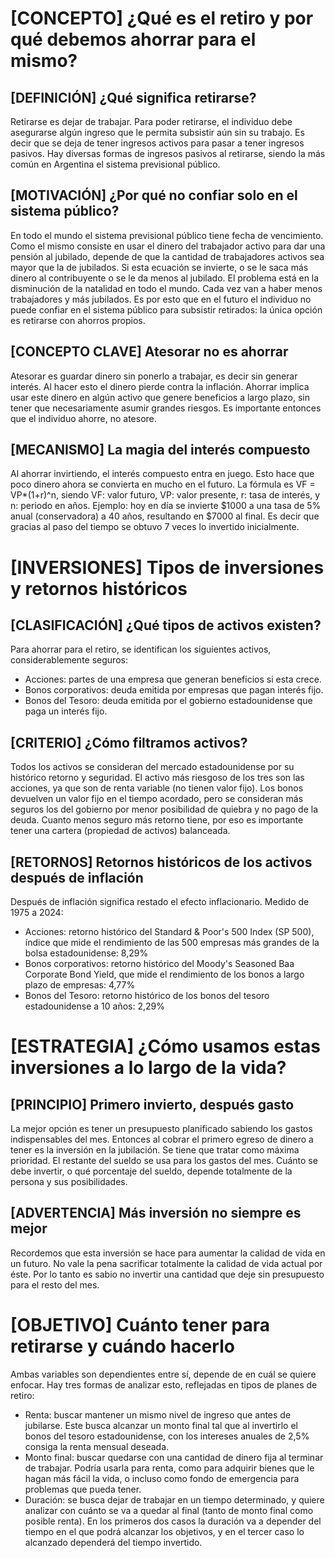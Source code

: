 # \[CONCEPTO\] ¿Qué es el retiro y por qué debemos ahorrar para el mismo?

## \[DEFINICIÓN\] ¿Qué significa retirarse?

Retirarse es dejar de trabajar. Para poder retirarse, el individuo debe asegurarse algún ingreso que le permita subsistir aún sin su trabajo. Es decir que se deja de tener ingresos activos para pasar a tener ingresos pasivos. Hay diversas formas de ingresos pasivos al retirarse, siendo la más común en Argentina el sistema previsional público.

## \[MOTIVACIÓN\] ¿Por qué no confiar solo en el sistema público?

En todo el mundo el sistema previsional público tiene fecha de vencimiento. Como el mismo consiste en usar el dinero del trabajador activo para dar una pensión al jubilado, depende de que la cantidad de trabajadores activos sea mayor que la de jubilados. Si esta ecuación se invierte, o se le saca más dinero al contribuyente o se le da menos al jubilado. El problema está en la disminución de la natalidad en todo el mundo. Cada vez van a haber menos trabajadores y más jubilados. Es por esto que en el futuro el individuo no puede confiar en el sistema público para subsistir retirados: la única opción es retirarse con ahorros propios.

## \[CONCEPTO CLAVE\] Atesorar no es ahorrar

Atesorar es guardar dinero sin ponerlo a trabajar, es decir sin generar interés. Al hacer esto el dinero pierde contra la inflación. Ahorrar implica usar este dinero en algún activo que genere beneficios a largo plazo, sin tener que necesariamente asumir grandes riesgos. Es importante entonces que el individuo ahorre, no atesore.

## \[MECANISMO\] La magia del interés compuesto

Al ahorrar invirtiendo, el interés compuesto entra en juego. Esto hace que poco dinero ahora se convierta en mucho en el futuro. La fórmula es VF \= VP\*(1+r)^n, siendo VF: valor futuro, VP: valor presente, r: tasa de interés, y n: periodo en años. Ejemplo: hoy en día se invierte $1000 a una tasa de 5% anual (conservadora) a 40 años, resultando en $7000 al final. Es decir que gracias al paso del tiempo se obtuvo 7 veces lo invertido inicialmente.

# \[INVERSIONES\] Tipos de inversiones y retornos históricos

## \[CLASIFICACIÓN\] ¿Qué tipos de activos existen?

Para ahorrar para el retiro, se identifican los siguientes activos, considerablemente seguros:

- Acciones: partes de una empresa que generan beneficios si esta crece.  
- Bonos corporativos: deuda emitida por empresas que pagan interés fijo.  
- Bonos del Tesoro: deuda emitida por el gobierno estadounidense que paga un interés fijo.

## \[CRITERIO\] ¿Cómo filtramos activos?

Todos los activos se consideran del mercado estadounidense por su histórico retorno y seguridad. El activo más riesgoso de los tres son las acciones, ya que son de renta variable (no tienen valor fijo). Los bonos devuelven un valor fijo en el tiempo acordado, pero se consideran más seguros los del gobierno por menor posibilidad de quiebra y no pago de la deuda. Cuanto menos seguro más retorno tiene, por eso es importante tener una cartera (propiedad de activos) balanceada.

## \[RETORNOS\] Retornos históricos de los activos después de inflación

Después de inflación significa restado el efecto inflacionario. Medido de 1975 a 2024:

- Acciones: retorno histórico del Standard & Poor's 500 Index (SP 500), índice que mide el rendimiento de las 500 empresas más grandes de la bolsa estadounidense: 8,29%  
- Bonos corporativos: retorno histórico del Moody's Seasoned Baa Corporate Bond Yield, que mide el rendimiento de los bonos a largo plazo de empresas: 4,77%  
- Bonos del Tesoro: retorno histórico de los bonos del tesoro estadounidense a 10 años: 2,29%

# \[ESTRATEGIA\] ¿Cómo usamos estas inversiones a lo largo de la vida?

## \[PRINCIPIO\] Primero invierto, después gasto

La mejor opción es tener un presupuesto planificado sabiendo los gastos indispensables del mes. Entonces al cobrar el primero egreso de dinero a tener es la inversión en la jubilación. Se tiene que tratar como máxima prioridad. El restante del sueldo se usa para los gastos del mes. Cuánto se debe invertir, o qué porcentaje del sueldo, depende totalmente de la persona y sus posibilidades.

## \[ADVERTENCIA\] Más inversión no siempre es mejor

Recordemos que esta inversión se hace para aumentar la calidad de vida en un futuro. No vale la pena sacrificar totalmente la calidad de vida actual por éste. Por lo tanto es sabio no invertir una cantidad que deje sin presupuesto para el resto del mes.

# \[OBJETIVO\] Cuánto tener para retirarse y cuándo hacerlo

Ambas variables son dependientes entre sí, depende de en cuál se quiere enfocar. Hay tres formas de analizar esto, reflejadas en tipos de planes de retiro:

- Renta: buscar mantener un mismo nivel de ingreso que antes de jubilarse. Este busca alcanzar un monto final tal que al invertirlo el bonos del tesoro estadounidense, con los intereses anuales de 2,5% consiga la renta mensual deseada.  
- Monto final: buscar quedarse con una cantidad de dinero fija al terminar de trabajar. Podría usarla para renta, como para adquirir bienes que le hagan más fácil la vida, o incluso como fondo de emergencia para problemas que pueda tener.  
- Duración: se busca dejar de trabajar en un tiempo determinado, y quiere analizar con cuánto se va a quedar al final (tanto de monto final como posible renta). En los primeros dos casos la duración va a depender del tiempo en el que podrá alcanzar los objetivos, y en el tercer caso lo alcanzado dependerá del tiempo invertido.

